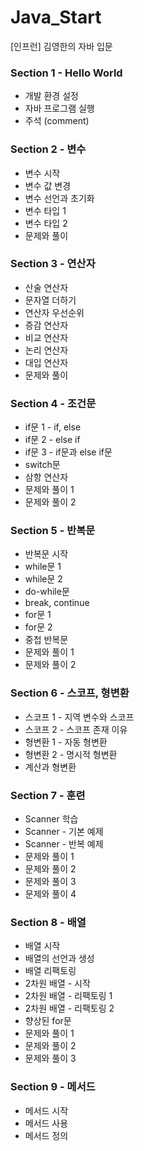 # Java_Start
[인프런] 김영한의 자바 입문

### Section 1 - Hello World

- 개발 환경 설정
- 자바 프로그램 실행
- 주석 (comment)

### Section 2 - 변수

- 변수 시작
- 변수 값 변경
- 변수 선언과 초기화
- 변수 타입 1
- 변수 타입 2
- 문제와 풀이

### Section 3 - 연산자

- 산술 연산자
- 문자열 더하기
- 연산자 우선순위
- 증감 연산자
- 비교 연산자
- 논리 연산자
- 대입 연산자
- 문제와 풀이

### Section 4 - 조건문

- if문 1 - if, else
- if문 2 - else if
- if문 3 - if문과 else if문
- switch문
- 삼항 연산자
- 문제와 풀이 1
- 문제와 풀이 2

### Section 5 - 반복문

- 반복문 시작
- while문 1
- while문 2
- do-while문
- break, continue
- for문 1
- for문 2
- 중첩 반복문
- 문제와 풀이 1
- 문제와 풀이 2

### Section 6 - 스코프, 형변환

- 스코프 1 - 지역 변수와 스코프
- 스코프 2 - 스코프 존재 이유
- 형변환 1 - 자동 형변환
- 형변환 2 - 명시적 형변환
- 계산과 형변환

### Section 7 - 훈련

- Scanner 학습
- Scanner - 기본 예제
- Scanner - 반복 예제
- 문제와 풀이 1
- 문제와 풀이 2
- 문제와 풀이 3
- 문제와 풀이 4

### Section 8 - 배열

- 배열 시작
- 배열의 선언과 생성
- 배열 리팩토링
- 2차원 배열 - 시작
- 2차원 배열 - 리팩토링 1
- 2차원 배열 - 리팩토링 2
- 향상된 for문
- 문제와 풀이 1
- 문제와 풀이 2
- 문제와 풀이 3

### Section 9 - 메서드

- 메서드 시작
- 메서드 사용
- 메서드 정의